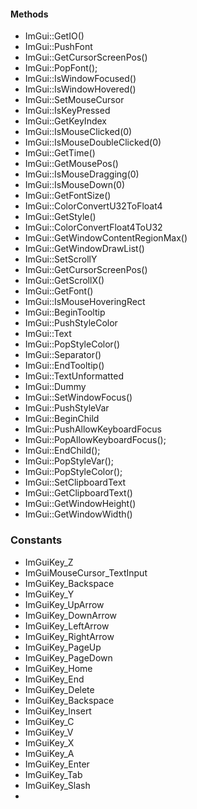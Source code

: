 #### Methods 
- ImGui::GetIO()
- ImGui::PushFont
- ImGui::GetCursorScreenPos()
- ImGui::PopFont();
- ImGui::IsWindowFocused()
- ImGui::IsWindowHovered()
- ImGui::SetMouseCursor
- ImGui::IsKeyPressed
- ImGui::GetKeyIndex
- ImGui::IsMouseClicked(0)
- ImGui::IsMouseDoubleClicked(0)
- ImGui::GetTime()
- ImGui::GetMousePos()
- ImGui::IsMouseDragging(0)
- ImGui::IsMouseDown(0)
- ImGui::GetFontSize()
- ImGui::ColorConvertU32ToFloat4
- ImGui::GetStyle()
- ImGui::ColorConvertFloat4ToU32
- ImGui::GetWindowContentRegionMax()
- ImGui::GetWindowDrawList()
- ImGui::SetScrollY
- ImGui::GetCursorScreenPos()
- ImGui::GetScrollX()
- ImGui::GetFont()
- ImGui::IsMouseHoveringRect
- ImGui::BeginTooltip
- ImGui::PushStyleColor
- ImGui::Text
- ImGui::PopStyleColor()
- ImGui::Separator()
- ImGui::EndTooltip()
- ImGui::TextUnformatted
- ImGui::Dummy
- ImGui::SetWindowFocus()
- ImGui::PushStyleVar
- ImGui::BeginChild
- ImGui::PushAllowKeyboardFocus
- ImGui::PopAllowKeyboardFocus();
- ImGui::EndChild();
- ImGui::PopStyleVar();
- ImGui::PopStyleColor();
- ImGui::SetClipboardText
- ImGui::GetClipboardText()
- ImGui::GetWindowHeight()
- ImGui::GetWindowWidth()



### Constants
- ImGuiKey_Z
- ImGuiMouseCursor_TextInput
- ImGuiKey_Backspace
- ImGuiKey_Y
- ImGuiKey_UpArrow
- ImGuiKey_DownArrow
- ImGuiKey_LeftArrow
- ImGuiKey_RightArrow
- ImGuiKey_PageUp
- ImGuiKey_PageDown
- ImGuiKey_Home
- ImGuiKey_End
- ImGuiKey_Delete
- ImGuiKey_Backspace
- ImGuiKey_Insert
- ImGuiKey_C
- ImGuiKey_V
- ImGuiKey_X
- ImGuiKey_A
- ImGuiKey_Enter
- ImGuiKey_Tab
- ImGuiKey_Slash
- 

